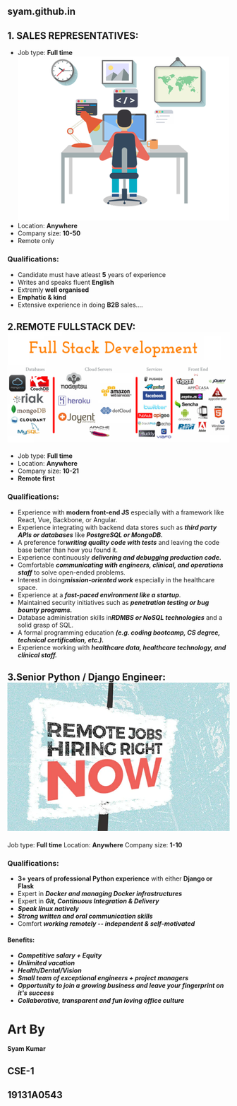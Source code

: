 ## syam.github.in
## 1. SALES REPRESENTATIVES: 
* Job type:  **Full time**                 ![](web-developer-1.png)
* Location:  **Anywhere**
* Company size: **10-50**
* Remote only                                                            
### Qualifications:
* Candidate must have atleast **5** years of experience
* Writes and speaks fluent **English**  
* Extremly **well organised**
* **Emphatic & kind**
* Extensive experience in doing **B2B** sales....



## 2.REMOTE FULLSTACK DEV:    ![](imgpsh_fullsize.png)
* Job type: **Full time**
* Location: **Anywhere**
* Company size: **10-21**
* **Remote first**
### Qualifications:
* Experience with **modern front-end JS** especially with a framework like React, Vue, Backbone, or Angular.
* Experience integrating with backend data stores such as ***third party APIs or databases*** like ***PostgreSQL or MongoDB.***
* A preference for***writing quality code with tests*** and leaving the code base better than how you found it.
* Experience continuously ***delivering and debugging production code.***
* Comfortable ***communicating with engineers, clinical, and operations staff*** to solve open-ended problems.
* Interest in doing***mission-oriented work*** especially in the healthcare space.
* Experience at a ***fast-paced environment like a startup***.
* Maintained security initiatives such as ***penetration testing or bug bounty programs.***
* Database administration skills in***RDMBS or NoSQL technologies*** and a solid grasp of SQL.  
* A formal programming education ***(e.g. coding bootcamp, CS degree, technical certification, etc.).***
* Experience working with ***healthcare data, healthcare technology, and clinical staff.***


## 3.Senior Python / Django Engineer:        ![](remote-jobs-hiring-now.jpg.webp)
Job type: **Full time**
Location: **Anywhere**
Company size: **1-10**
### Qualifications:
* **3+ years of professional Python experience** with either **Django or Flask**
* Expert in ***Docker and managing Docker infrastructures***
* Expert in ***Git, Continuous Integration & Delivery***
* ***Speak linux natively***
* ***Strong written and oral communication skills***
* Comfort ***working remotely -- independent & self-motivated***

#### Benefits:
*  ***Competitive salary + Equity***
*  ***Unlimited vacation***
*  ***Health/Dental/Vision***
*  ***Small team of exceptional engineers + project managers***
*  ***Opportunity to join a growing business and leave your fingerprint on it's success***
*  ***Collaborative, transparent and fun loving office culture***




# Art By 
   **Syam Kumar**
##    CSE-1
##    19131A0543
